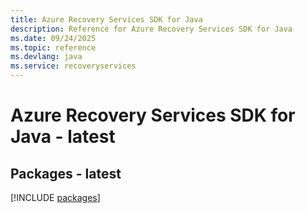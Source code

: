 ```yaml
---
title: Azure Recovery Services SDK for Java
description: Reference for Azure Recovery Services SDK for Java
ms.date: 09/24/2025
ms.topic: reference
ms.devlang: java
ms.service: recoveryservices
---
```

# Azure Recovery Services SDK for Java - latest
## Packages - latest
[!INCLUDE [packages](recovery-services-index.md)]